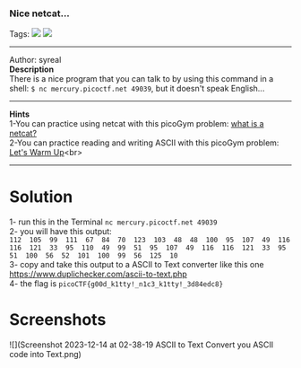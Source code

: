 ### Nice netcat...
Tags: ![](https://img.shields.io/badge/picoCTF_2021-blue) ![](https://img.shields.io/badge/General_Skills-red)

------------
Author: syreal<br>
**Description**<br>
There is a nice program that you can talk to by using this command in a shell: `$ nc mercury.picoctf.net 49039`, but it doesn't speak English...

------------

**Hints**<br>
1-You can practice using netcat with this picoGym problem: [what is a netcat?](http://https://play.picoctf.org/practice/challenge/34 "what is a netcat?")<br>
2-You can practice reading and writing ASCII with this picoGym problem: [Let's Warm Up](https://play.picoctf.org/practice/challenge/22")<br>

------------
# Solution
1-  run this in the Terminal `nc mercury.picoctf.net 49039`<br>
2- you will have this output:<br>
`112 
105 
99 
111 
67 
84 
70 
123 
103 
48 
48 
100 
95 
107 
49 
116 
116 
121 
33 
95 
110 
49 
99 
51 
95 
107 
49 
116 
116 
121 
33 
95 
51 
100 
56 
52 
101 
100 
99 
56 
125 
10`<br>
3- copy and take this output to a ASCII to Text converter like this one https://www.duplichecker.com/ascii-to-text.php<br>
4- the flag is `picoCTF{g00d_k1tty!_n1c3_k1tty!_3d84edc8}`<br>
# Screenshots
![](Screenshot 2023-12-14 at 02-38-19 ASCII to Text Convert you ASCII code into Text.png)
